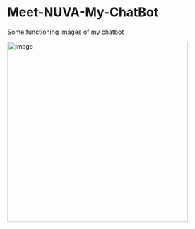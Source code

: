 # Meet-NUVA-My-ChatBot

Some functioning images of my chatbot

<img width="408" alt="image" src="https://github.com/user-attachments/assets/7274a218-c1bb-4bf2-8c7e-22ded2bde721" />
